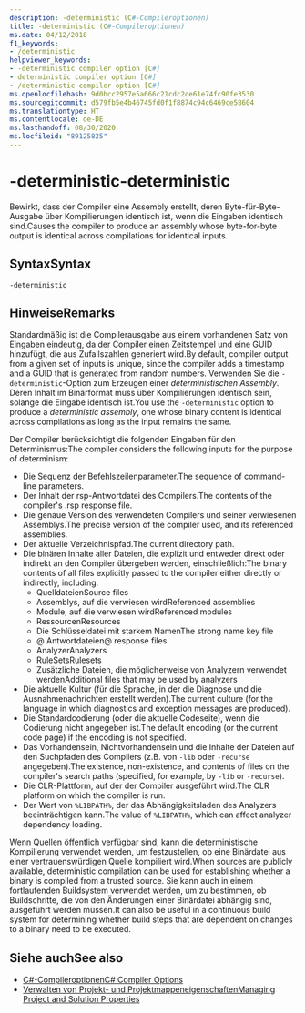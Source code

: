 ```yaml
---
description: -deterministic (C#-Compileroptionen)
title: -deterministic (C#-Compileroptionen)
ms.date: 04/12/2018
f1_keywords:
- /deterministic
helpviewer_keywords:
- -deterministic compiler option [C#]
- deterministic compiler option [C#]
- /deterministic compiler option [C#]
ms.openlocfilehash: 9d0bcc2957e5a666c21cdc2ce61e74fc90fe3530
ms.sourcegitcommit: d579fb5e4b46745fd0f1f8874c94c6469ce58604
ms.translationtype: HT
ms.contentlocale: de-DE
ms.lasthandoff: 08/30/2020
ms.locfileid: "89125825"
---
```

# <a name="-deterministic"></a><span data-ttu-id="6dbcc-103">-deterministic</span><span class="sxs-lookup"><span data-stu-id="6dbcc-103">-deterministic</span></span>

<span data-ttu-id="6dbcc-104">Bewirkt, dass der Compiler eine Assembly erstellt, deren Byte-für-Byte-Ausgabe über Kompilierungen identisch ist, wenn die Eingaben identisch sind.</span><span class="sxs-lookup"><span data-stu-id="6dbcc-104">Causes the compiler to produce an assembly whose byte-for-byte output is identical across compilations for identical inputs.</span></span>

## <a name="syntax"></a><span data-ttu-id="6dbcc-105">Syntax</span><span class="sxs-lookup"><span data-stu-id="6dbcc-105">Syntax</span></span>

```console
-deterministic
```

## <a name="remarks"></a><span data-ttu-id="6dbcc-106">Hinweise</span><span class="sxs-lookup"><span data-stu-id="6dbcc-106">Remarks</span></span>

<span data-ttu-id="6dbcc-107">Standardmäßig ist die Compilerausgabe aus einem vorhandenen Satz von Eingaben eindeutig, da der Compiler einen Zeitstempel und eine GUID hinzufügt, die aus Zufallszahlen generiert wird.</span><span class="sxs-lookup"><span data-stu-id="6dbcc-107">By default, compiler output from a given set of inputs is unique, since the compiler adds a timestamp and a GUID that is generated from random numbers.</span></span> <span data-ttu-id="6dbcc-108">Verwenden Sie die `-deterministic`-Option zum Erzeugen einer *deterministischen Assembly*. Deren Inhalt im Binärformat muss über Kompilierungen identisch sein, solange die Eingabe identisch ist.</span><span class="sxs-lookup"><span data-stu-id="6dbcc-108">You use the `-deterministic` option to produce a *deterministic assembly*, one whose binary content is identical across compilations as long as the input remains the same.</span></span>

<span data-ttu-id="6dbcc-109">Der Compiler berücksichtigt die folgenden Eingaben für den Determinismus:</span><span class="sxs-lookup"><span data-stu-id="6dbcc-109">The compiler considers the following inputs for the purpose of determinism:</span></span>

- <span data-ttu-id="6dbcc-110">Die Sequenz der Befehlszeilenparameter.</span><span class="sxs-lookup"><span data-stu-id="6dbcc-110">The sequence of command-line parameters.</span></span>
- <span data-ttu-id="6dbcc-111">Der Inhalt der rsp-Antwortdatei des Compilers.</span><span class="sxs-lookup"><span data-stu-id="6dbcc-111">The contents of the compiler's .rsp response file.</span></span>
- <span data-ttu-id="6dbcc-112">Die genaue Version des verwendeten Compilers und seiner verwiesenen Assemblys.</span><span class="sxs-lookup"><span data-stu-id="6dbcc-112">The precise version of the compiler used, and its referenced assemblies.</span></span>
- <span data-ttu-id="6dbcc-113">Der aktuelle Verzeichnispfad.</span><span class="sxs-lookup"><span data-stu-id="6dbcc-113">The current directory path.</span></span>
- <span data-ttu-id="6dbcc-114">Die binären Inhalte aller Dateien, die explizit und entweder direkt oder indirekt an den Compiler übergeben werden, einschließlich:</span><span class="sxs-lookup"><span data-stu-id="6dbcc-114">The binary contents of all files explicitly passed to the compiler either directly or indirectly, including:</span></span>
  - <span data-ttu-id="6dbcc-115">Quelldateien</span><span class="sxs-lookup"><span data-stu-id="6dbcc-115">Source files</span></span>
  - <span data-ttu-id="6dbcc-116">Assemblys, auf die verwiesen wird</span><span class="sxs-lookup"><span data-stu-id="6dbcc-116">Referenced assemblies</span></span>
  - <span data-ttu-id="6dbcc-117">Module, auf die verwiesen wird</span><span class="sxs-lookup"><span data-stu-id="6dbcc-117">Referenced modules</span></span>
  - <span data-ttu-id="6dbcc-118">Ressourcen</span><span class="sxs-lookup"><span data-stu-id="6dbcc-118">Resources</span></span>
  - <span data-ttu-id="6dbcc-119">Die Schlüsseldatei mit starkem Namen</span><span class="sxs-lookup"><span data-stu-id="6dbcc-119">The strong name key file</span></span>
  - <span data-ttu-id="6dbcc-120">@ Antwortdateien</span><span class="sxs-lookup"><span data-stu-id="6dbcc-120">@ response files</span></span>
  - <span data-ttu-id="6dbcc-121">Analyzer</span><span class="sxs-lookup"><span data-stu-id="6dbcc-121">Analyzers</span></span>
  - <span data-ttu-id="6dbcc-122">RuleSets</span><span class="sxs-lookup"><span data-stu-id="6dbcc-122">Rulesets</span></span>
  - <span data-ttu-id="6dbcc-123">Zusätzliche Dateien, die möglicherweise von Analyzern verwendet werden</span><span class="sxs-lookup"><span data-stu-id="6dbcc-123">Additional files that may be used by analyzers</span></span>
- <span data-ttu-id="6dbcc-124">Die aktuelle Kultur (für die Sprache, in der die Diagnose und die Ausnahmenachrichten erstellt werden).</span><span class="sxs-lookup"><span data-stu-id="6dbcc-124">The current culture (for the language in which diagnostics and exception messages are produced).</span></span>
- <span data-ttu-id="6dbcc-125">Die Standardcodierung (oder die aktuelle Codeseite), wenn die Codierung nicht angegeben ist.</span><span class="sxs-lookup"><span data-stu-id="6dbcc-125">The default encoding (or the current code page) if the encoding is not specified.</span></span>
- <span data-ttu-id="6dbcc-126">Das Vorhandensein, Nichtvorhandensein und die Inhalte der Dateien auf den Suchpfaden des Compilers (z.B. von `-lib` oder `-recurse` angegeben).</span><span class="sxs-lookup"><span data-stu-id="6dbcc-126">The existence, non-existence, and contents of files on the compiler's search paths (specified, for example, by `-lib` or `-recurse`).</span></span>
- <span data-ttu-id="6dbcc-127">Die CLR-Plattform, auf der der Compiler ausgeführt wird.</span><span class="sxs-lookup"><span data-stu-id="6dbcc-127">The CLR platform on which the compiler is run.</span></span>
- <span data-ttu-id="6dbcc-128">Der Wert von `%LIBPATH%`, der das Abhängigkeitsladen des Analyzers beeinträchtigen kann.</span><span class="sxs-lookup"><span data-stu-id="6dbcc-128">The value of `%LIBPATH%`, which can affect analyzer dependency loading.</span></span>

<span data-ttu-id="6dbcc-129">Wenn Quellen öffentlich verfügbar sind, kann die deterministische Kompilierung verwendet werden, um festzustellen, ob eine Binärdatei aus einer vertrauenswürdigen Quelle kompiliert wird.</span><span class="sxs-lookup"><span data-stu-id="6dbcc-129">When sources are publicly available, deterministic compilation can be used for establishing whether a binary is compiled from a trusted source.</span></span> <span data-ttu-id="6dbcc-130">Sie kann auch in einem fortlaufenden Buildsystem verwendet werden, um zu bestimmen, ob Buildschritte, die von den Änderungen einer Binärdatei abhängig sind, ausgeführt werden müssen.</span><span class="sxs-lookup"><span data-stu-id="6dbcc-130">It can also be useful in a continuous build system for determining whether build steps that are dependent on changes to a binary need to be executed.</span></span>

## <a name="see-also"></a><span data-ttu-id="6dbcc-131">Siehe auch</span><span class="sxs-lookup"><span data-stu-id="6dbcc-131">See also</span></span>

- [<span data-ttu-id="6dbcc-132">C#-Compileroptionen</span><span class="sxs-lookup"><span data-stu-id="6dbcc-132">C# Compiler Options</span></span>](./index.md)
- [<span data-ttu-id="6dbcc-133">Verwalten von Projekt- und Projektmappeneigenschaften</span><span class="sxs-lookup"><span data-stu-id="6dbcc-133">Managing Project and Solution Properties</span></span>](/visualstudio/ide/managing-project-and-solution-properties)
